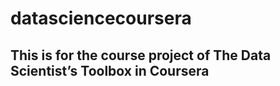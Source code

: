 # datasciencecoursera
## This is for the course project of The Data Scientist’s Toolbox in Coursera
